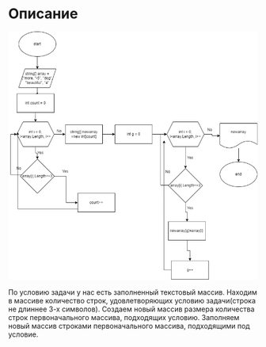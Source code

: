 # Описание
![картинка](%D0%B1%D0%BB%D0%BE%D0%BA-%D1%81%D1%85%D0%B5%D0%BC%D0%B0.png)

По условию задачи у нас есть заполненный текстовый массив.
Находим в массиве количество строк, удовлетворяющих условию задачи(строка не длиннее 3-х символов).
Создаем новый массив размера количества строк первоначального массива, подходящих условию.
Заполняем новый массив строками первоначального массива, подходящими под условие.